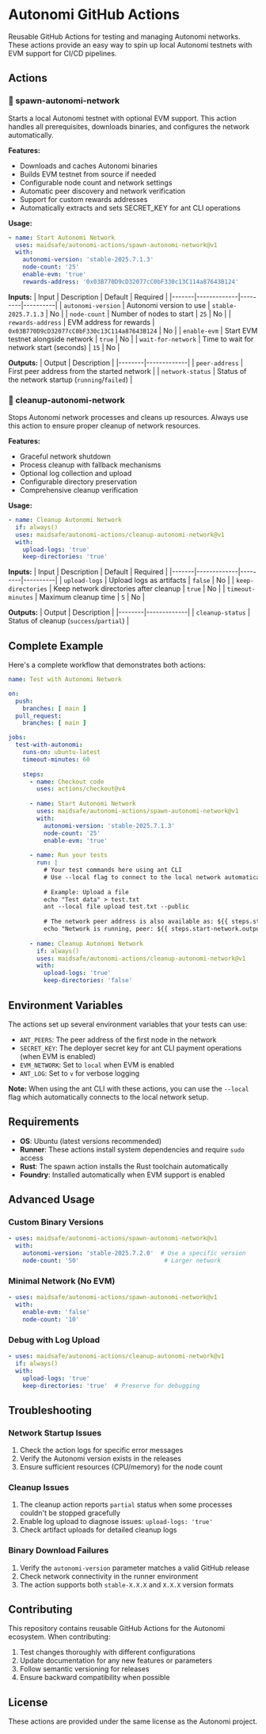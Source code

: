 # Autonomi GitHub Actions

Reusable GitHub Actions for testing and managing Autonomi networks. These actions provide an easy way to spin up local Autonomi testnets with EVM support for CI/CD pipelines.

## Actions

### 🚀 spawn-autonomi-network

Starts a local Autonomi testnet with optional EVM support. This action handles all prerequisites, downloads binaries, and configures the network automatically.

**Features:**
- Downloads and caches Autonomi binaries
- Builds EVM testnet from source if needed
- Configurable node count and network settings
- Automatic peer discovery and network verification
- Support for custom rewards addresses
- Automatically extracts and sets SECRET_KEY for ant CLI operations

**Usage:**
```yaml
- name: Start Autonomi Network
  uses: maidsafe/autonomi-actions/spawn-autonomi-network@v1
  with:
    autonomi-version: 'stable-2025.7.1.3'
    node-count: '25'
    enable-evm: 'true'
    rewards-address: '0x03B770D9cD32077cC0bF330c13C114a87643B124'
```

**Inputs:**
| Input | Description | Default | Required |
|-------|-------------|---------|----------|
| `autonomi-version` | Autonomi version to use | `stable-2025.7.1.3` | No |
| `node-count` | Number of nodes to start | `25` | No |
| `rewards-address` | EVM address for rewards | `0x03B770D9cD32077cC0bF330c13C114a87643B124` | No |
| `enable-evm` | Start EVM testnet alongside network | `true` | No |
| `wait-for-network` | Time to wait for network start (seconds) | `15` | No |

**Outputs:**
| Output | Description |
|--------|-------------|
| `peer-address` | First peer address from the started network |
| `network-status` | Status of the network startup (`running`/`failed`) |

### 🧹 cleanup-autonomi-network

Stops Autonomi network processes and cleans up resources. Always use this action to ensure proper cleanup of network resources.

**Features:**
- Graceful network shutdown
- Process cleanup with fallback mechanisms
- Optional log collection and upload
- Configurable directory preservation
- Comprehensive cleanup verification

**Usage:**
```yaml
- name: Cleanup Autonomi Network
  if: always()
  uses: maidsafe/autonomi-actions/cleanup-autonomi-network@v1
  with:
    upload-logs: 'true'
    keep-directories: 'true'
```

**Inputs:**
| Input | Description | Default | Required |
|-------|-------------|---------|----------|
| `upload-logs` | Upload logs as artifacts | `false` | No |
| `keep-directories` | Keep network directories after cleanup | `true` | No |
| `timeout-minutes` | Maximum cleanup time | `5` | No |

**Outputs:**
| Output | Description |
|--------|-------------|
| `cleanup-status` | Status of cleanup (`success`/`partial`) |

## Complete Example

Here's a complete workflow that demonstrates both actions:

```yaml
name: Test with Autonomi Network

on:
  push:
    branches: [ main ]
  pull_request:
    branches: [ main ]

jobs:
  test-with-autonomi:
    runs-on: ubuntu-latest
    timeout-minutes: 60
    
    steps:
      - name: Checkout code
        uses: actions/checkout@v4
      
      - name: Start Autonomi Network
        uses: maidsafe/autonomi-actions/spawn-autonomi-network@v1
        with:
          autonomi-version: 'stable-2025.7.1.3'
          node-count: '25'
          enable-evm: 'true'
      
      - name: Run your tests
        run: |
          # Your test commands here using ant CLI
          # Use --local flag to connect to the local network automatically
          
          # Example: Upload a file
          echo "Test data" > test.txt
          ant --local file upload test.txt --public
          
          # The network peer address is also available as: ${{ steps.start-network.outputs.peer-address }}
          echo "Network is running, peer: ${{ steps.start-network.outputs.peer-address }}"
          
      - name: Cleanup Autonomi Network
        if: always()
        uses: maidsafe/autonomi-actions/cleanup-autonomi-network@v1
        with:
          upload-logs: 'true'
          keep-directories: 'false'
```

## Environment Variables

The actions set up several environment variables that your tests can use:

- `ANT_PEERS`: The peer address of the first node in the network
- `SECRET_KEY`: The deployer secret key for ant CLI payment operations (when EVM is enabled)
- `EVM_NETWORK`: Set to `local` when EVM is enabled
- `ANT_LOG`: Set to `v` for verbose logging

**Note:** When using the ant CLI with these actions, you can use the `--local` flag which automatically connects to the local network setup.

## Requirements

- **OS**: Ubuntu (latest versions recommended)
- **Runner**: These actions install system dependencies and require `sudo` access
- **Rust**: The spawn action installs the Rust toolchain automatically
- **Foundry**: Installed automatically when EVM support is enabled

## Advanced Usage

### Custom Binary Versions

```yaml
- uses: maidsafe/autonomi-actions/spawn-autonomi-network@v1
  with:
    autonomi-version: 'stable-2025.7.2.0'  # Use a specific version
    node-count: '50'                        # Larger network
```

### Minimal Network (No EVM)

```yaml
- uses: maidsafe/autonomi-actions/spawn-autonomi-network@v1
  with:
    enable-evm: 'false'
    node-count: '10'
```

### Debug with Log Upload

```yaml
- uses: maidsafe/autonomi-actions/cleanup-autonomi-network@v1
  if: always()
  with:
    upload-logs: 'true'
    keep-directories: 'true'  # Preserve for debugging
```

## Troubleshooting

### Network Startup Issues

1. Check the action logs for specific error messages
2. Verify the Autonomi version exists in the releases
3. Ensure sufficient resources (CPU/memory) for the node count

### Cleanup Issues

1. The cleanup action reports `partial` status when some processes couldn't be stopped gracefully
2. Enable log upload to diagnose issues: `upload-logs: 'true'`
3. Check artifact uploads for detailed cleanup logs

### Binary Download Failures

1. Verify the `autonomi-version` parameter matches a valid GitHub release
2. Check network connectivity in the runner environment
3. The action supports both `stable-X.X.X` and `X.X.X` version formats

## Contributing

This repository contains reusable GitHub Actions for the Autonomi ecosystem. When contributing:

1. Test changes thoroughly with different configurations
2. Update documentation for any new features or parameters
3. Follow semantic versioning for releases
4. Ensure backward compatibility when possible

## License

These actions are provided under the same license as the Autonomi project.